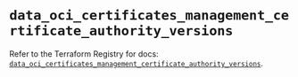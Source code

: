 # `data_oci_certificates_management_certificate_authority_versions`

Refer to the Terraform Registry for docs: [`data_oci_certificates_management_certificate_authority_versions`](https://registry.terraform.io/providers/oracle/oci/6.18.0/docs/data-sources/certificates_management_certificate_authority_versions).
